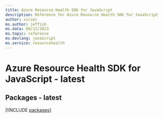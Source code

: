 ```yaml
---
title: Azure Resource Health SDK for JavaScript
description: Reference for Azure Resource Health SDK for JavaScript
author: xirzec
ms.author: jeffish
ms.data: 04/11/2023
ms.topic: reference
ms.devlang: javascript
ms.service: resourcehealth
---
```

# Azure Resource Health SDK for JavaScript - latest
## Packages - latest
[!INCLUDE [packages](resource-health-index.md)]